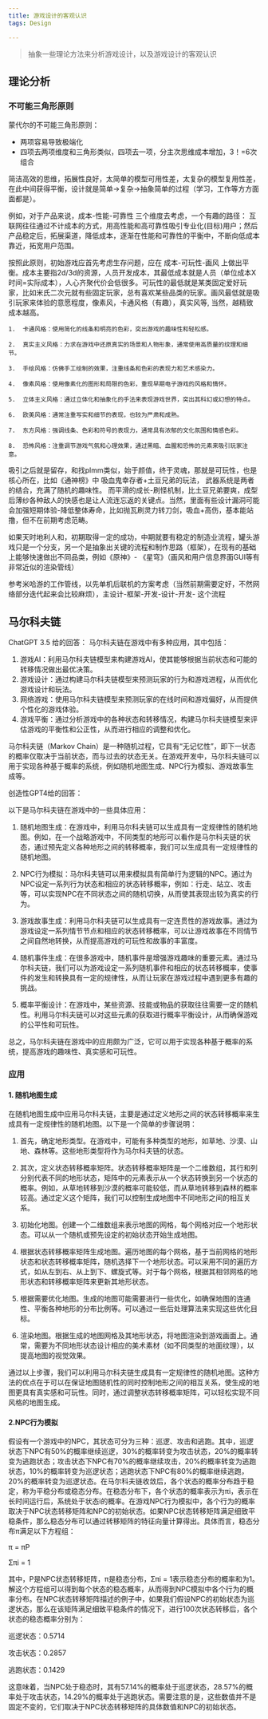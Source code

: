 ```yaml
---
title: 游戏设计的客观认识
tags: Design

---
```


> 抽象一些理论方法来分析游戏设计，以及游戏设计的客观认识

## 理论分析

### 不可能三角形原则

蒙代尔的不可能三角形原则：
- 两项容易导致极端化
- 四项去两项维度和三角形类似，四项去一项，分主次思维成本增加，3！=6次组合

简洁高效的思维，拓展性良好，太简单的模型可用性差，太复杂的模型复用性差，在此中间获得平衡，设计就是简单->复杂->抽象简单的过程（学习，工作等方方面面都是）。

例如，对于产品来说，成本-性能-可靠性 三个维度去考虑，一个有趣的路径： 互联网往往通过不计成本的方式，用高性能和高可靠性吸引专业化(目标)用户；然后产品稳定后，拓展渠道，降低成本，逐渐在性能和可靠性的平衡中，不断向低成本靠近，拓宽用户范围。

按照此原则，初始游戏应首先考虑生存问题，应在 成本-可玩性-画风 上做出平衡。成本主要指2d/3d的资源，人员开发成本，其最低成本就是人员（单位成本X时间=实际成本），人心齐聚代价会低很多。可玩性的最低就是某类固定爱好玩家，比如米氏二次元就有些固定玩家，总有喜欢某些品类的玩家。画风最低就是吸引玩家来体验的意愿程度，像素风，卡通风格（有趣），真实风等, 当然，越精致成本越高。

```
1.  卡通风格：使用简化的线条和明亮的色彩，突出游戏的趣味性和轻松感。
    
2.  真实主义风格：力求在游戏中还原真实的场景和人物形象，通常使用高质量的纹理和细节。
    
3.  手绘风格：仿佛手工绘制的效果，注重线条和色彩的表现力和艺术感染力。
    
4.  像素风格：使用像素化的图形和局限的色彩，重现早期电子游戏的风格和情怀。
    
5.  立体主义风格：通过立体化和抽象化的手法来表现游戏世界，突出其科幻或幻想的特点。
    
6.  欧美风格：通常注重写实和细节的表现，也较为严肃和成熟。
    
7.  东方风格：强调线条、色彩和符号的表现力，通常具有浓郁的文化氛围和情感色彩。
    
8.  恐怖风格：注重调节游戏气氛和心理效果，通过黑暗、血腥和恐怖的元素来吸引玩家注意。

```

吸引之后就是留存，和找plmm类似，始于颜值，终于灵魂，那就是可玩性，也是核心所在，比如《通神榜》中 吸血鬼幸存者+土豆兄弟的玩法， 武器系统是两者的结合，充满了随机的趣味性。
而平滑的成长-刷怪机制，比土豆兄弟要爽，成型后薄纱各种敌人的快感也是让人流连忘返的关键点。当然，里面有些设计漏洞可能会加强短期体验-降低整体寿命，比如抛瓦刷灵力转刀剑，吸血+高伤，基本能站撸，但不在前期考虑范畴。


如果天时地利人和，初期取得一定的成功，中期就要有稳定的制造业流程，罐头游戏只是一个分支，另一个是抽象出关键的流程和制作思路（框架），在现有的基础上能够快速做出不同品类，例如《原神》- 《星穹》（画风和用户信息界面GUI等有非常近似的渲染管线）

参考米哈游的工作管线，以先单机后联机的方案考虑（当然前期需要定好，不然网络部分迭代起来会比较麻烦），主设计-框架-开发-设计-开发- 这个流程





## 马尔科夫链

ChatGPT 3.5 给的回答：
马尔科夫链在游戏中有多种应用，其中包括：

1.  游戏AI：利用马尔科夫链模型来构建游戏AI，使其能够根据当前状态和可能的转移情况做出最优决策。
2.  游戏设计：通过构建马尔科夫链模型来预测玩家的行为和游戏进程，从而优化游戏设计和玩法。
3.  网络游戏：使用马尔科夫链模型来预测玩家的在线时间和游戏偏好，从而提供个性化的游戏体验。
4.  游戏平衡：通过分析游戏中的各种状态和转移情况，构建马尔科夫链模型来评估游戏的平衡性和公正性，从而进行相应的调整和优化。


马尔科夫链（Markov Chain）是一种随机过程，它具有“无记忆性”，即下一状态的概率仅取决于当前状态，而与过去的状态无关。在游戏开发中，马尔科夫链可以用于实现各种基于概率的系统，例如随机地图生成、NPC行为模拟、游戏故事生成等。


创造性GPT4给的回答：

以下是马尔科夫链在游戏中的一些具体应用：

1. 随机地图生成：在游戏中，利用马尔科夫链可以生成具有一定规律性的随机地图。例如，在一个战略游戏中，不同类型的地形可以看作是马尔科夫链的状态，通过预先定义各种地形之间的转移概率，我们可以生成具有一定规律性的随机地图。

2. NPC行为模拟：马尔科夫链可以用来模拟具有简单行为逻辑的NPC。通过为NPC设定一系列行为状态和相应的状态转移概率，例如：行走、站立、攻击等，可以实现NPC在不同状态之间的随机切换，从而使其表现出较为真实的行为。

3. 游戏故事生成：利用马尔科夫链可以生成具有一定连贯性的游戏故事。通过为游戏设定一系列情节节点和相应的状态转移概率，可以让游戏故事在不同情节之间自然地转换，从而提高游戏的可玩性和故事的丰富度。

4. 随机事件生成：在很多游戏中，随机事件是增强游戏趣味的重要元素。通过马尔科夫链，我们可以为游戏设定一系列随机事件和相应的状态转移概率，使事件的发生和转换具有一定的规律性，从而让玩家在游戏过程中遇到更多有趣的挑战。

5. 概率平衡设计：在游戏中，某些资源、技能或物品的获取往往需要一定的随机性。利用马尔科夫链可以对这些元素的获取进行概率平衡设计，从而确保游戏的公平性和可玩性。

总之，马尔科夫链在游戏中的应用颇为广泛，它可以用于实现各种基于概率的系统，提高游戏的趣味性、真实感和可玩性。

### 应用

#### 1. 随机地图生成

在随机地图生成中应用马尔科夫链，主要是通过定义地形之间的状态转移概率来生成具有一定规律性的随机地图。以下是一个简单的步骤说明：

1. 首先，确定地形类型。在游戏中，可能有多种类型的地形，如草地、沙漠、山地、森林等。这些地形类型将作为马尔科夫链的状态。

2. 其次，定义状态转移概率矩阵。状态转移概率矩阵是一个二维数组，其行和列分别代表不同的地形状态，矩阵中的元素表示从一个状态转换到另一个状态的概率。例如，从草地转移到沙漠的概率可能较低，而从草地转移到森林的概率较高。通过定义这个矩阵，我们可以控制生成地图中不同地形之间的相互关系。

3. 初始化地图。创建一个二维数组来表示地图的网格，每个网格对应一个地形状态。可以从一个随机或预先设定的初始状态开始生成地图。

4. 根据状态转移概率矩阵生成地图。遍历地图的每个网格，基于当前网格的地形状态和状态转移概率矩阵，随机选择下一个地形状态。可以采用不同的遍历方式，如从左到右、从上到下、螺旋式等。对于每个网格，根据其相邻网格的地形状态和转移概率矩阵来更新其地形状态。

5. 根据需要优化地图。生成的地图可能需要进行一些优化，如确保地图的连通性、平衡各种地形的分布比例等。可以通过一些后处理算法来实现这些优化目标。

6. 渲染地图。根据生成的地图网格及其地形状态，将地图渲染到游戏画面上。通常，需要为不同地形状态设计相应的美术素材（如不同类型的地面纹理），以提高地图的视觉效果。

通过以上步骤，我们可以利用马尔科夫链生成具有一定规律性的随机地图。这种方法的优点在于可以在保证地图随机性的同时控制地形之间的相互关系，使生成的地图更具有真实感和可玩性。同时，通过调整状态转移概率矩阵，可以轻松实现不同风格的地图生成。


#### 2.NPC行为模拟

假设有一个游戏中的NPC，其状态可分为三种：巡逻、攻击和逃跑。其中，巡逻状态下NPC有50%的概率继续巡逻，30%的概率转变为攻击状态，20%的概率转变为逃跑状态；攻击状态下NPC有70%的概率继续攻击，20%的概率转变为逃跑状态，10%的概率转变为巡逻状态；逃跑状态下NPC有80%的概率继续逃跑，20%的概率转变为巡逻状态。在马尔科夫链收敛后，各个状态的概率分布趋于稳定，称为平稳分布或稳态分布。在稳态分布下，各个状态的概率表示为πi，表示在长时间运行后，系统处于状态i的概率。在游戏NPC行为模拟中，各个行为的概率取决于NPC状态转移矩阵和NPC的初始状态。如果NPC状态转移矩阵满足细致平稳条件，那么稳态分布可以通过转移矩阵的特征向量计算得出。具体而言，稳态分布π满足以下方程组：

π = πP

Σπi = 1

其中，P是NPC状态转移矩阵，π是稳态分布，Σπi = 1表示稳态分布的概率和为1。解这个方程组可以得到每个状态的稳态概率，从而得到NPC模拟中各个行为的概率分布。在NPC状态转移矩阵描述的例子中，如果我们假设NPC的初始状态为巡逻状态，那么在该矩阵满足细致平稳条件的情况下，进行100次状态转移后，各个状态的稳态概率分别为：

巡逻状态：0.5714

攻击状态：0.2857

逃跑状态：0.1429

这意味着，当NPC处于稳态时，其有57.14%的概率处于巡逻状态，28.57%的概率处于攻击状态，14.29%的概率处于逃跑状态。需要注意的是，这些数值并不是固定不变的，它们取决于NPC状态转移矩阵的具体数值和NPC的初始状态。